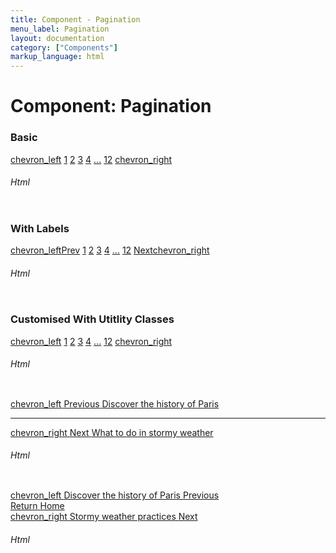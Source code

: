 ```yaml
---
title: Component - Pagination
menu_label: Pagination
layout: documentation
category: ["Components"]
markup_language: html
---
```


<div class="section-block">
  <div class="row pt-40 pt-md-40">
    <!-- Content Inner -->
    <div class="col w-9/12 w-md-full order-2 content-inner">
      <h1 class="font-light">Component: Pagination</h1>
      <!-- Demo Block -->
      <div class="demo-block mt-80">
        <h3 class="font-light">Basic</h3>
        <div class="p-30 rounded bg-grey-ultralight">
          <div class="row pt-0">
            <div class="col w-full pagination justify-center">
              <a href="#" title="Previous Page" class="pagination-link button"><span class="icon-material">chevron_left</span></a>
              <span class="page-links hidden-sm">
                <a href="#" title="Page X" class="pagination-link button active"><span>1</span></a>
                <a href="#" title="Page X" class="pagination-link button"><span>2</span></a>
                <a href="#" title="Page X" class="pagination-link button"><span>3</span></a>
                <a href="#" title="Page X" class="pagination-link button"><span>4</span></a>
                <a href="#" title="More Pages" class="pagination-link button"><span>...</span></a>
                <a href="#" title="Page X" class="pagination-link button"><span>12</span></a>
              </span>
              <a href="#" title="Next Page" class="pagination-link button"><span class="icon-material">chevron_right</span></a>
            </div>
          </div>
        </div>
      </div>
      <!-- Demo Block End -->
      <!-- code -->
      <h6 class="uppercase">Html</h6>
      <div class="rounded p-20 overflow-y-scroll mb-0 bg-gradient-grey-ultralight border-l border-4 border-solid border-indigo">
        <pre class="m-0 language-html"><code class="inline-block scrolling-touch"><!--<div class="row pt-0">
	<div class="col w-full pagination justify-center">
		<a href="#" title="Previous Page" class="pagination-link button"><span class="icon-material">chevron_left</span></a>
		<span class="page-links hidden-sm">
			<a href="#" title="Page X" class="pagination-link button active"><span>1</a>
			<a href="#" title="Page X" class="pagination-link button"><span>2</a>
			<a href="#" title="Page X" class="pagination-link button"><span>3</a>
			<a href="#" title="Page X" class="pagination-link button"><span>4</a>
			<a href="#" title="More Pages" class="pagination-link button"><span>...</a>
			<a href="#" title="Page X" class="pagination-link button"><span>12</a>
		</span>
		<a href="#" title="Next Page" class="pagination-link button"><span class="icon-material">chevron_right</span></a>
	</div>
</div>
--></code></pre>
      </div>
      <!-- code -->
      <!-- Demo Block -->
      <div class="demo-block mt-80">
        <h3 class="font-light">With Labels</h3>
        <div class="p-30 rounded bg-grey-ultralight">
          <div class="row pt-0">
            <div class="col w-full pagination justify-between justify-sm-center">
              <a href="#" title="Previous Page" class="pagination-link button with-label"><span class="icon-material">chevron_left</span><span>Prev</span></a>
              <span class="page-links hidden-sm">
                <a href="#" title="Page X" class="pagination-link button active"><span>1</span></a>
                <a href="#" title="Page X" class="pagination-link button"><span>2</span></a>
                <a href="#" title="Page X" class="pagination-link button"><span>3</span></a>
                <a href="#" title="Page X" class="pagination-link button"><span>4</span></a>
                <a href="#" title="More Pages" class="pagination-link button"><span>...</span></a>
                <a href="#" title="Page X" class="pagination-link button"><span>12</span></a>
              </span>
              <a href="#" title="Next Page" class="pagination-link button with-label"><span>Next</span><span class="icon-material">chevron_right</span></a>
            </div>
          </div>
        </div>
      </div>
      <!-- Demo Block End -->
      <!-- code -->
      <h6 class="uppercase">Html</h6>
      <div class="rounded p-20 overflow-y-scroll mb-0 bg-gradient-grey-ultralight border-l border-4 border-solid border-indigo">
        <pre class="m-0 language-html"><code class="inline-block scrolling-touch"><!--<div class="row pt-0">
	<div class="col w-full pagination justify-between justify-sm-center">
		<a href="#" title="Previous Page" class="pagination-link button with-label"><span class="icon-material">chevron_left</span><span>Prev</span></a>
		<span class="page-links hidden-sm">
			<a href="#" title="Page X" class="pagination-link button active"><span>1</a>
			<a href="#" title="Page X" class="pagination-link button"><span>2</a>
			<a href="#" title="Page X" class="pagination-link button"><span>3</a>
			<a href="#" title="Page X" class="pagination-link button"><span>4</a>
			<a href="#" title="More Pages" class="pagination-link button"><span>...</a>
			<a href="#" title="Page X" class="pagination-link button"><span>12</a>
		</span>
		<a href="#" title="Next Page" class="pagination-link button with-label"><span>Next</span><span class="icon-material">chevron_right</span></a>
	</div>
</div>
--></code></pre>
      </div>
      <!-- code -->
      <!-- Demo Block -->
      <div class="demo-block mt-80">
        <h3 class="font-light">Customised With Utitlity Classes</h3>
        <div class="p-30 rounded bg-grey-ultralight">
          <div class="row pt-0">
            <div class="col w-full pagination justify-center">
              <a href="#" title="Previous Page" class="pagination-link button m-0 rounded-l bg-grey-lightest color-grey bg-hover-green color-hover-white"><span class="icon-material">chevron_left</span></a>
              <span class="page-links">
                <a href="#" title="Page X" class="pagination-link button m-0 rounded-none bg-grey-lightest color-grey bg-hover-green color-hover-white bg-active-indigo color-active-white active"><span>1</span></a>
                <a href="#" title="Page X" class="pagination-link button m-0 rounded-none bg-grey-lightest color-grey bg-hover-green color-hover-white"><span>2</span></a>
                <a href="#" title="Page X" class="pagination-link button m-0 rounded-none bg-grey-lightest color-grey bg-hover-green color-hover-white"><span>3</span></a>
                <a href="#" title="Page X" class="pagination-link button m-0 rounded-none bg-grey-lightest color-grey bg-hover-green color-hover-white"><span>4</span></a>
                <a href="#" title="More Pages" class="pagination-link button m-0 rounded-none bg-grey-lightest color-grey bg-hover-green color-hover-white"><span>...</span></a>
                <a href="#" title="Page X" class="pagination-link button m-0 rounded-none bg-grey-lightest color-grey bg-hover-green color-hover-white"><span>12</span></a>
              </span>
              <a href="#" title="Next Page" class="pagination-link button m-0 rounded-r bg-grey-lightest color-grey bg-hover-green color-hover-white"><span class="icon-material">chevron_right</span></a>
            </div>
          </div>
        </div>
      </div>
      <!-- Demo Block End -->
      <!-- code -->
      <h6 class="uppercase">Html</h6>
      <div class="rounded p-20 overflow-y-scroll mb-0 bg-gradient-grey-ultralight border-l border-4 border-solid border-indigo">
        <pre class="m-0 language-html"><code class="inline-block scrolling-touch"><!--<div class="row pt-0">
	<div class="col w-full pagination justify-center">
		<a href="#" title="Previous Page" class="pagination-link button m-0 rounded-l bg-grey-lightest color-grey bg-hover-green color-hover-white"><span class="icon-material">chevron_left</span></a>
		<span class="page-links">
			<a href="#" title="Page X" class="pagination-link button m-0 rounded-none bg-grey-lightest color-grey bg-hover-green color-hover-white bg-active-indigo color-active-white active"><span>1</a>
			<a href="#" title="Page X" class="pagination-link button m-0 rounded-none bg-grey-lightest color-grey bg-hover-green color-hover-white"><span>2</a>
			<a href="#" title="Page X" class="pagination-link button m-0 rounded-none bg-grey-lightest color-grey bg-hover-green color-hover-white"><span>3</a>
			<a href="#" title="Page X" class="pagination-link button m-0 rounded-none bg-grey-lightest color-grey bg-hover-green color-hover-white"><span>4</a>
			<a href="#" title="More Pages" class="pagination-link button m-0 rounded-none bg-grey-lightest color-grey bg-hover-green color-hover-white"><span>...</a>
			<a href="#" title="Page X" class="pagination-link button m-0 rounded-none bg-grey-lightest color-grey bg-hover-green color-hover-white"><span>12</a>
		</span>
		<a href="#" title="Next Page" class="pagination-link button m-0 rounded-r bg-grey-lightest color-grey bg-hover-green color-hover-white"><span class="icon-material">chevron_right</span></a>
	</div>
</div>
--></code></pre>
      </div>
      <!-- code -->
      <!-- Demo Block -->
      <div class="demo-block mt-80">
        <div class="p-30 rounded bg-grey-ultralight">
          <div class="row">
            <div class="col w-full pagination py-40">
              <div class="row pt-0">
                <div class="col w-6/12">
                  <a href="#" title="Previous Page" class="pagination-link button border-none flex flex-sm-row-reverse justify-start justify-sm-between w-auto m-0 left bg-transparent bg-hover-transparent color-grey color-hover-grey-darkest">
                    <span class="icon-material">chevron_left</span>
                    <span class="mt-0 ml-20 ml-sm-0">
                      <span class="leading-none text-tiny uppercase">Previous</span>
                      <span class="w-200 block text-large truncate">Discover the history of Paris</span>
                    </span>
                  </a>
                </div>
                <div class="col w-full hidden block-sm">
                  <hr>
                </div>
                <div class="col w-6/12">
                  <a href="#" title="Next Page" class="pagination-link button border-none flex flex-row-reverse justify-start justify-sm-between w-auto m-0 right bg-transparent bg-hover-transparent left-sm color-grey color-hover-grey-darkest">
                    <span class="icon-material mr-0 ml-10">chevron_right</span>
                    <span class="mt-0 mr-20">
                      <span class="leading-none text-tiny uppercase">Next</span>
                      <span class="w-200 block text-large truncate">What to do in stormy weather</span>
                    </span>
                  </a>
                </div>
              </div>
            </div>
          </div>
        </div>
      </div>
      <!-- Demo Block End -->
      <!-- code -->
      <h6 class="uppercase">Html</h6>
      <div class="rounded p-20 overflow-y-scroll mb-0 bg-gradient-grey-ultralight border-l border-4 border-solid border-indigo">
        <pre class="m-0 language-html"><code class="inline-block scrolling-touch"><!--<div class="row">
	<div class="col w-full pagination py-40">
		<div class="row pt-0">
			<div class="col w-6/12">
				<a href="#" title="Previous Page" class="pagination-link button border-none flex flex-sm-row-reverse justify-start justify-sm-between w-auto m-0 left bg-transparent bg-hover-transparent color-grey color-hover-grey-darkest">
					<span class="icon-material">chevron_left</span>
					<span class="mt-0 ml-20 ml-sm-0">
						<span class="leading-none text-tiny uppercase">Previous</span>
						<span class="w-200 block text-large truncate">Discover the history of Paris</span>
					</span>
				</a>
			</div>
			<div class="col w-full hidden block-sm">
				<hr>
			</div>
			<div class="col w-6/12">
				<a href="#" title="Next Page" class="pagination-link button border-none flex flex-row-reverse justify-start justify-sm-between w-auto m-0 right bg-transparent bg-hover-transparent left-sm color-grey color-hover-grey-darkest">
					<span class="icon-material mr-0 ml-10">chevron_right</span>
					<span class="mt-0 mr-20">
						<span class="leading-none text-tiny uppercase">Next</span>
						<span class="w-200 block text-large truncate">What to do in stormy weather</span>
					</span>
				</a>
			</div>
		</div>
	</div>
</div>
--></code></pre>
      </div>
      <!-- code -->
      <!-- Demo Block -->
      <div class="demo-block mt-80">
        <div class="bg-grey-ultralight">
          <div class="row">
            <div class="col w-full pagination">
              <div class="row fluid collapse">
                <div class="col w-5/12">
                  <a href="#" title="Previous Page" class="pagination-link button rounded-none py-60 px-60 flex flex-sm-row-reverse justify-end justify-sm-between w-auto m-0 right left-sm bg-grey-ultralight bg-hover-grey-darkest color-grey-darker color-hover-white">
                    <span class="icon-material">chevron_left</span>
                    <span class="mt-0 ml-20 ml-sm-0">
                      <span class="block text-small font-bold">Discover the history of Paris</span>
                      <span class="opacity-60">Previous</span>
                    </span>
                  </a>
                </div>
                <div class="col w-2/12">
                  <a href="#" title="Return Home" class="pagination-link button rounded-none py-60 px-60 flex w-full m-0 justify-sm-start bg-grey-lightest bg-hover-grey-darkest color-grey-darker color-hover-white">
                    <span class="h3">
                      <span class="block text-small font-bold">Return</span>
                      <span class="opacity-60">Home</span>
                    </span>
                  </a>
                </div>
                <div class="col w-5/12">
                  <a href="#" title="Next Page" class="pagination-link button rounded-none py-60 px-60 flex flex-row-reverse justify-end justify-sm-between w-auto m-0 left bg-grey-ultralight bg-hover-grey-darkest color-grey-darker color-hover-white">
                    <span class="icon-material mr-0 ml-10">chevron_right</span>
                    <span class="mt-0 mr-20">
                      <span class="block text-small font-bold">Stormy weather practices</span>
                      <span class="opacity-60">Next</span>
                    </span>
                  </a>
                </div>
              </div>
            </div>
          </div>
        </div>
      </div>
      <!-- Demo Block End -->
      <!-- code -->
      <h6 class="uppercase">Html</h6>
      <div class="rounded p-20 overflow-y-scroll mb-0 bg-gradient-grey-ultralight border-l border-4 border-solid border-indigo">
        <pre class="m-0 language-html"><code class="inline-block scrolling-touch"><!--<div class="row">
	<div class="col w-full pagination">
		<div class="row fluid collapse">
			<div class="col w-5/12">
				<a href="#" title="Previous Page" class="pagination-link button rounded-none py-60 px-60 flex flex-sm-row-reverse justify-end justify-sm-between w-auto m-0 right left-sm bg-grey-ultralight bg-hover-indigo color-grey color-hover-white">
					<span class="icon-material">chevron_left</span>
					<span class="text-large mt-0 ml-20">
						<small>Discover the history of Paris</small>
						<span>Previous</span>
					</span>
				</a>
			</div>
			<div class="col w-2/12">
				<a href="#" title="Return Home" class="pagination-link button rounded-none py-60 px-60 flex w-full m-0 justify-sm-start bg-grey-lightest bg-hover-indigo color-grey color-hover-white">
					<span class="h3">
						<small>Return</small>
						Home
					</span>
				</a>
			</div>
			<div class="col w-5/12">
				<a href="#" title="Next Page" class="pagination-link button rounded-none py-60 px-60 flex flex-row-reverse justify-end justify-sm-between w-auto m-0 left bg-grey-ultralight bg-hover-indigo color-grey color-hover-white">
					<span class="icon-material mr-0 ml-10">chevron_right</span>
					<span class="text-large mt-0 mr-20">
						<small>What to do in stormy weather</small>
						<span>Next</span>
					</span>
				</a>
			</div>
		</div>
	</div>
</div>
--></code></pre>
      </div>
      <!-- code -->
    </div>
    <!-- Content Inner End -->
  </div>
</div>
